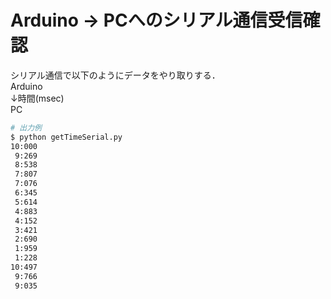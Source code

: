 # Arduino -> PCへのシリアル通信受信確認  

シリアル通信で以下のようにデータをやり取りする．  
Arduino  
↓時間(msec)  
PC  

```bash
# 出力例
$ python getTimeSerial.py 
10:000
 9:269
 8:538
 7:807
 7:076
 6:345
 5:614
 4:883
 4:152
 3:421
 2:690
 1:959
 1:228
10:497
 9:766
 9:035
```